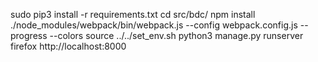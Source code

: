 sudo pip3 install -r requirements.txt
cd src/bdc/
npm install
./node_modules/webpack/bin/webpack.js --config webpack.config.js --progress --colors
source ../../set_env.sh 
python3 manage.py runserver
firefox http://localhost:8000



